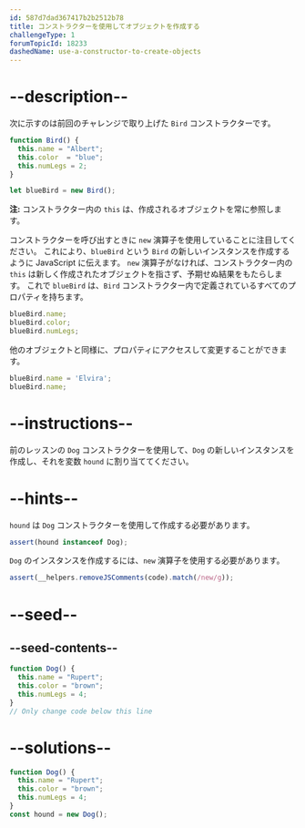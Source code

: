 ```yaml
---
id: 587d7dad367417b2b2512b78
title: コンストラクターを使用してオブジェクトを作成する
challengeType: 1
forumTopicId: 18233
dashedName: use-a-constructor-to-create-objects
---
```


# --description--

次に示すのは前回のチャレンジで取り上げた `Bird` コンストラクターです。

```js
function Bird() {
  this.name = "Albert";
  this.color  = "blue";
  this.numLegs = 2;
}

let blueBird = new Bird();
```

**注:** コンストラクター内の `this` は、作成されるオブジェクトを常に参照します。

コンストラクターを呼び出すときに `new` 演算子を使用していることに注目してください。 これにより、`blueBird` という `Bird` の新しいインスタンスを作成するように JavaScript に伝えます。 `new` 演算子がなければ、コンストラクター内の `this` は新しく作成されたオブジェクトを指さず、予期せぬ結果をもたらします。 これで `blueBird` は、`Bird` コンストラクター内で定義されているすべてのプロパティを持ちます。

```js
blueBird.name;
blueBird.color;
blueBird.numLegs;
```

他のオブジェクトと同様に、プロパティにアクセスして変更することができます。

```js
blueBird.name = 'Elvira';
blueBird.name;
```

# --instructions--

前のレッスンの `Dog` コンストラクターを使用して、`Dog` の新しいインスタンスを作成し、それを変数 `hound` に割り当ててください。

# --hints--

`hound` は `Dog` コンストラクターを使用して作成する必要があります。

```js
assert(hound instanceof Dog);
```

`Dog` のインスタンスを作成するには、`new` 演算子を使用する必要があります。

```js
assert(__helpers.removeJSComments(code).match(/new/g));
```

# --seed--

## --seed-contents--

```js
function Dog() {
  this.name = "Rupert";
  this.color = "brown";
  this.numLegs = 4;
}
// Only change code below this line
```

# --solutions--

```js
function Dog() {
  this.name = "Rupert";
  this.color = "brown";
  this.numLegs = 4;
}
const hound = new Dog();
```
